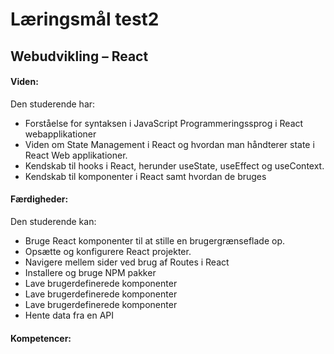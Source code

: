 # Læringsmål test2

## **Webudvikling – React**

#### **Viden:**

Den studerende har:

- Forståelse for syntaksen i JavaScript Programmeringssprog i React webapplikationer
- Viden om State Management i React og hvordan man håndterer state i React Web applikationer.
- Kendskab til hooks i React, herunder useState, useEffect og useContext.
- Kendskab til komponenter i React samt hvordan de bruges

#### **Færdigheder:**

Den studerende kan:

- Bruge React komponenter til at stille en brugergrænseflade op.
- Opsætte og konfigurere React projekter.
- Navigere mellem sider ved brug af Routes i React
- Installere og bruge NPM pakker
- Lave brugerdefinerede komponenter
- Lave brugerdefinerede komponenter
- Lave brugerdefinerede komponenter
- Hente data fra en API

#### **Kompetencer:**
